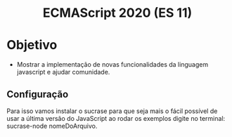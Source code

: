 <h1 align="center">
  ECMAScript 2020 (ES 11)
</h1>

# Objetivo

- Mostrar a implementação de novas funcionalidades da linguagem javascript e ajudar comunidade.

## Configuração

Para isso vamos instalar o sucrase para que seja mais o fácil possível de usar a última versão do JavaScript ao rodar os exemplos digite no terminal: sucrase-node nomeDoArquivo.

